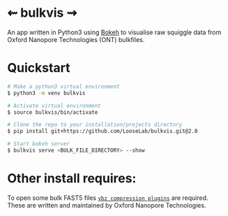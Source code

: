 ⇜ bulkvis ⇝
============

An app written in Python3 using [Bokeh](https://github.com/bokeh/bokeh/) to visualise 
raw squiggle data from Oxford Nanopore Technologies (ONT) bulkfiles. 

Quickstart
==========
```bash
# Make a python3 virtual environment
$ python3 -m venv bulkvis

# Activate virtual environment
$ source bulkvis/bin/activate

# Clone the repo to your installation/projects directory
$ pip install git+https://github.com/LooseLab/bulkvis.git@2.0

# Start bokeh server
$ bulkvis serve <BULK_FILE_DIRECTORY> --show
```

Other install requires:
===

To open some bulk FAST5 files [`vbz compression plugins`](https://github.com/nanoporetech/vbz_compression) 
are required. These are written and maintained by Oxford Nanopore Technologies.
